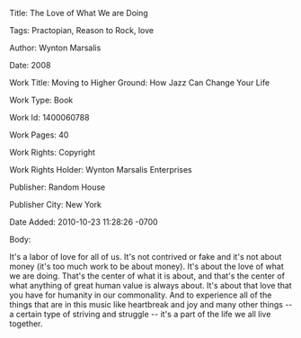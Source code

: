 Title:  The Love of What We are Doing

Tags:   Practopian, Reason to Rock, love

Author: Wynton Marsalis

Date:   2008

Work Title: Moving to Higher Ground: How Jazz Can Change Your Life

Work Type: Book

Work Id: 1400060788

Work Pages: 40

Work Rights: Copyright

Work Rights Holder: Wynton Marsalis Enterprises

Publisher: Random House

Publisher City: New York

Date Added: 2010-10-23 11:28:26 -0700

Body: 

It's a labor of love for all of us. It's not contrived or fake and it's not about money (it's too much work to be about money). It's about the love of what we are doing. That's the center of what it is about, and that's the center of what anything of great human value is always about. It's about that love that you have for humanity in our commonality. And to experience all of the things that are in this music like heartbreak and joy and many other things -- a certain type of striving and struggle -- it's a part of the life we all live together.


